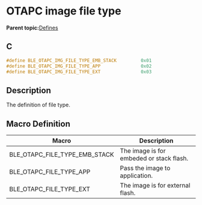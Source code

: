 # OTAPC image file type

**Parent topic:**[Defines](GUID-0B7BF012-9A69-49E9-B460-3E8BA6BAF6F6.md)

## C

```c
#define BLE_OTAPC_IMG_FILE_TYPE_EMB_STACK         0x01
#define BLE_OTAPC_IMG_FILE_TYPE_APP               0x02
#define BLE_OTAPC_IMG_FILE_TYPE_EXT               0x03
```

## Description

The definition of file type.

## Macro Definition

|Macro|Description|
|-----|-----------|
|BLE\_OTAPC\_FILE\_TYPE\_EMB\_STACK|The image is for embeded or stack flash.|
|BLE\_OTAPC\_FILE\_TYPE\_APP|Pass the image to application.|
|BLE\_OTAPC\_FILE\_TYPE\_EXT|The image is for external flash.|

